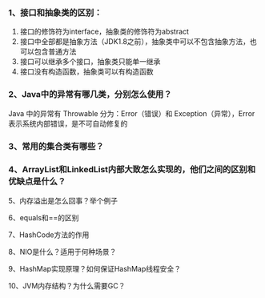 ### 1、接口和抽象类的区别：

1. 接口的修饰符为interface，抽象类的修饰符为abstract
2. 接口中全部都是抽象方法（JDK1.8之前），抽象类中可以不包含抽象方法，也可以包含普通方法
3. 接口可以继承多个接口，抽象类只能单一继承
4. 接口没有构造函数，抽象类可以有构造函数



### 2、Java中的异常有哪几类，分别怎么使用？

Java 中的异常有 Throwable 分为：Error（错误）和 Exception（异常），Error 表示系统内部错误，是不可自动修复的



### 3、常用的集合类有哪些？





### 4、ArrayList和LinkedList内部大致怎么实现的，他们之间的区别和优缺点是什么？





5、内存溢出是怎么回事？举个例子





6、equals和==的区别





7、HashCode方法的作用





8、NIO是什么？适用于何种场景？





9、HashMap实现原理？如何保证HashMap线程安全？





10、JVM内存结构？为什么需要GC？

